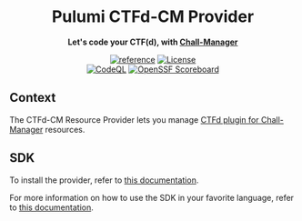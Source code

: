 <div align="center">
    <h1>Pulumi CTFd-CM Provider</h1>
    <p><b>Let's code your CTF(d), with <a href="https://github.com/ctfer-io/ctfd-chall-manager">Chall-Manager</a></b><p>
    <a href="https://pkg.go.dev/github.com/ctfer-io/pulumi-ctfdcm"><img src="https://shields.io/badge/-reference-blue?logo=go&style=for-the-badge" alt="reference"></a>
    <a href=""><img src="https://img.shields.io/github/license/ctfer-io/pulumi-ctfdcm?style=for-the-badge" alt="License"></a>
	<br>
	<a href="https://github.com/ctfer-io/pulumi-ctfdcm/actions/workflows/codeql-analysis.yaml"><img src="https://img.shields.io/github/actions/workflow/status/ctfer-io/pulumi-ctfdcm/codeql-analysis.yaml?style=for-the-badge&label=CodeQL" alt="CodeQL"></a>
    <a href="https://securityscorecards.dev/viewer/?uri=github.com/ctfer-io/pulumi-ctfdcm"><img src="https://img.shields.io/ossf-scorecard/github.com/ctfer-io/pulumi-ctfdcm?label=openssf%20scorecard&style=for-the-badge" alt="OpenSSF Scoreboard"></a>
</div>

## Context

The CTFd-CM Resource Provider lets you manage [CTFd plugin for Chall-Manager](https://github.com/ctfer-io/ctfd-chall-manager) resources.

## SDK

To install the provider, refer to [this documentation](/docs/installation-configuration.md).

For more information on how to use the SDK in your favorite language, refer to [this documentation](/docs/_index.md).
